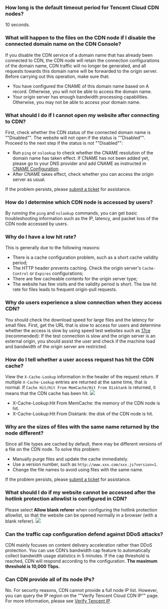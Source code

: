 ### How long is the default timeout period for Tencent Cloud CDN nodes?
10 seconds.

### What will happen to the files on the CDN node if I disable the connected domain name on the CDN Console?
If you disable the CDN service of a domain name that has already been connected to CDN, the CDN node will retain the connection configurations of the domain name, CDN traffic will no longer be generated, and all requests towards this domain name will be forwarded to the origin server. Before carrying out this operation, make sure that:
- You have configured the CNAME of this domain name based on A record. Otherwise, you will not be able to access the domain name.
- Your origin server has enough bandwidth processing capabilities. Otherwise, you may not be able to access your domain name.

### What should I do if I cannot open my website after connecting to CDN?
First, check whether the CDN status of the connected domain name is ""Disabled"". The website will not open if the status is ""Disabled"". Proceed to the next step if the status is not ""Disabled"":
+ Run `ping` or `nslookup` to check whether the CNAME resolution of the domain name has taken effect. If CNAME has not been added yet, please go to your DNS provider and add CNAME as instructed in [CNAME Configuration](https://intl.cloud.tencent.com/document/product/228/3121).
+ After CNAME takes effect, check whether you can access the origin server as usual.

If the problem persists, please [submit a ticket](https://console.cloud.tencent.com/workorder/category) for assistance.

### How do I determine which CDN node is accessed by users?
By running the `ping` and `nslookup` commands, you can get basic troubleshooting information such as the IP, latency, and packet loss of the CDN node accessed by users.

### Why do I have a low hit rate?
This is generally due to the following reasons:
+ There is a cache configuration problem, such as a short cache validity period;
+ The HTTP header prevents caching. Check the origin server's `Cache-Control` or `Expires` configurations;
+ There are few cacheable contents for the origin server type;
+ The website has few visits and the validity period is short. The low hit rate for files leads to frequent origin-pull requests.

### Why do users experience a slow connection when they access CDN?
You should check the download speed for large files and the latency for small files. First, get the URL that is slow to access for users and determine whether the access is slow by using speed test websites such as [17ce](http://www.17ce.com) (recommended):
If the test connection is slow and the origin server is an external origin, you should assist the user and check if the machine load and bandwidth of the origin server are restricted.

### How do I tell whether a user access request has hit the CDN cache?
View the `X-Cache-Lookup` information in the header of the request return. If multiple `X-Cache-Lookup` entries are returned at the same time, that is normal. If `Cache Hit/Hit From MemCache/Hit From Disktank` is returned, it means that the CDN cache has been hit.
![](https://mc.qcloudimg.com/static/img/64ac912c895b36f0241a927df6da3543/image.png)

+ X-Cache-Lookup:Hit From MemCache: the memory of the CDN node is hit.
+ X-Cache-Lookup:Hit From Disktank: the disk of the CDN node is hit.

### Why are the sizes of files with the same name returned by the node different?
Since all file types are cached by default, there may be different versions of a file on the CDN node. To solve this problem:
+ Manually purge files and update the cache immediately.
+ Use a version number, such as ```http://www.xxx.com/xxx.js?version=1```.
+ Change the file names to avoid using files with the same name.

If the problem persists, please [submit a ticket](https://console.cloud.tencent.com/workorder/category) for assistance.


### What should I do if my website cannot be accessed after the hotlink protection allowlist is configured in CDN?

Please select **Allow blank referer** when configuring the hotlink protection allowlist, so that the website can be opened normally in a browser (with a blank referer).
![](https://main.qcloudimg.com/raw/3ec77732d4f5266278af2e8f569b08a2.png)

### Can the traffic cap configuration defend against DDoS attacks?

CDN mainly focuses on content delivery acceleration rather than DDoS protection. You can use CDN’s bandwidth cap feature to automatically collect bandwidth usage statistics in 5 minutes. If the cap threshold is reached, CDN will respond according to the configuration. **The maximum threshold is 10,000 Tbps.**

### Can CDN provide all of its node IPs?
No. For security reasons, CDN cannot provide a full node IP list. However, you can query the IP region on the ""Verify Tencent Cloud CDN IP"" page. For more information, please see [Verify Tencent IP](https://intl.cloud.tencent.com/document/product/228/10747).
